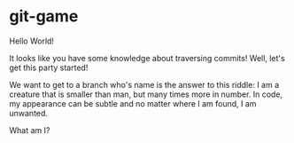 git-game
========

Hello World!

It looks like you have some knowledge about traversing commits!
Well, let's get this party started!
  
We want to get to a branch who's name is the answer to 
this riddle: I am a creature that is smaller than man, 
but many times more in number. In code, my appearance 
can be subtle and no matter where I am found, I am unwanted. 
  
What am I?

